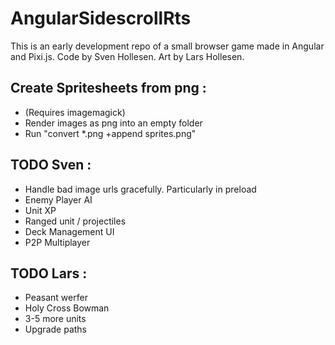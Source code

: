 # AngularSidescrollRts

This is an early development repo of a small browser game made in Angular and Pixi.js.
Code by Sven Hollesen. Art by Lars Hollesen.


## Create Spritesheets from png :
- (Requires imagemagick)
- Render images as png into an empty folder 
- Run "convert *.png +append sprites.png"

## TODO Sven :
- Handle bad image urls gracefully. Particularly in preload
- Enemy Player AI
- Unit XP
- Ranged unit / projectiles
- Deck Management UI
- P2P Multiplayer

## TODO Lars :
- Peasant werfer
- Holy Cross Bowman
- 3-5 more units
- Upgrade paths
